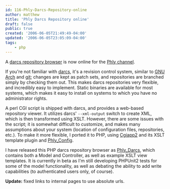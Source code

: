 ```yaml
---
id: 116-Phly-Darcs-Repository-online
author: matthew
title: 'Phly Darcs Repository online'
draft: false
public: true
created: '2006-06-05T21:49:49-04:00'
updated: '2006-06-05T23:05:09-04:00'
tags:
    - php
---
```

A [darcs repository browser](http://weierophinney.net/phly/darcs/) is now online for the [Phly channel](http://weierophinney.net/phly/).

If you're not familiar with [darcs](http://abridgegame.org/darcs/), it's a revision control system, similar to [GNU Arch](http://www.gnu.org/software/gnu-arch/) and [git](http://git.or.cz/); changes are kept as patch sets, and repositories are branched simply by checking them out. This makes darcs repositories very flexible, and incredibly easy to implement. Static binaries are available for most systems, which makes it easy to install on systems to which you have no administrator rights.

A perl CGI script is shipped with darcs, and provides a web-based repository viewer. It utilizes darcs' `--xml-output` switch to create XML, which is then transformed using XSLT. However, there are some issues with the script; it is somewhat difficult to customize, and makes many assumptions about your system (location of configuration files, repositories, etc.). To make it more flexible, I ported it to PHP, using [Cgiapp2](http://weierophinney.net/phly/index.php?package=Cgiapp2) and its XSLT template plugin and [Phly_Config](http://weierophinney.net/phly/index.php?package=Phly_Config).

I have released this PHP darcs repository browser as [Phly_Darcs](http://weierophinney.net/phly/index.php?package=Phly_Darcs), which contains both a Model and Controller, as well as example XSLT view templates. It is currently in beta as I'm still developing PHPUnit2 tests for some of the model functionality, as well as debating the ability to add write capabilities (to authenticated users only, of course).

**Update:** fixed links to internal pages to use absolute urls.
